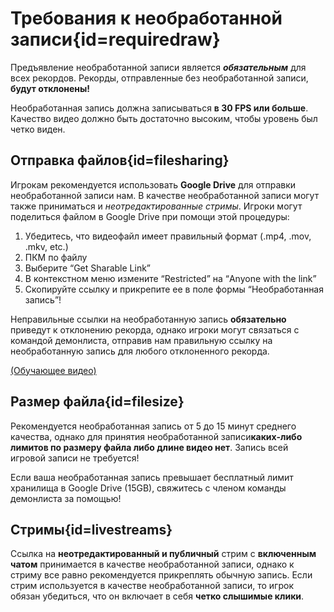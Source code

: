 <div class='panel fade js-scroll-anim' data-anim='fade'>

# Требования к необработанной записи{id=requiredraw}

Предъявление необработанной записи является **_обязательным_** для всех рекордов. Рекорды, отправленные без необработанной записи, **будут отклонены!**

Необработанная запись должна записываться **в 30 FPS или больше**. Качество видео должно быть достаточно высоким, чтобы уровень был четко виден.

## Отправка файлов{id=filesharing}

Игрокам рекомендуется использовать **Google Drive** для отправки необработанной записи нам. В качестве необработанной записи могут также приниматься и _неотредактированные стримы_. Игроки могут поделиться файлом в Google Drive при помощи этой процедуры:

1. Убедитесь, что видеофайл имеет правильный формат (.mp4, .mov, .mkv, etc.)</br>
2. ПКМ по файлу</br>
3. Выберите “Get Sharable Link”</br>
4. В контекстном меню измените “Restricted” на “Anyone with the link”</br>
5. Скопируйте ссылку и прикрепите ее в поле формы “Необработанная запись”!</br>

Неправильные ссылки на необработанную запись **обязательно** приведут к отклонению рекорда, однако игроки могут связаться с командой демонлиста, отправив нам правильную ссылку на необработанную запись для любого отклоненного рекорда.

[(Обучающее видео)](https://youtu.be/3LeRPX9bETw?feature=shared)

## Размер файла{id=filesize}

Рекомендуется необработанная запись от 5 до 15 минут среднего качества, однако для принятия необработанной записи**каких-либо лимитов по размеру файла либо длине видео нет**. Запись всей игровой записи не требуется!

Если ваша необработанная запись превышает бесплатный лимит хранилища в Google Drive (15GB), свяжитесь с членом команды демонлиста за помощью!

## Стримы{id=livestreams}

Ссылка на **неотредактированный и публичный** стрим с **включенным чатом** принимается в качестве необработанной записи, однако к стриму все равно рекомендуется прикреплять обычную запись. Если стрим используется в качестве необработанной записи, то игрок обязан убедиться, что он включает в себя **четко слышимые клики**.

</div>
